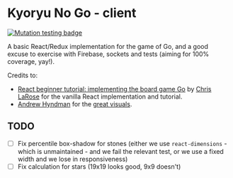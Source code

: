 # Kyoryu No Go - client

[![Mutation testing badge](https://badge.stryker-mutator.io/github.com/goffreder/kyoryu-no-go-client/master)](https://stryker-mutator.github.io)

A basic React/Redux implementation for the game of Go, and a good excuse to exercise with Firebase, sockets and tests (aiming for 100% coverage, yay!).

Credits to:
- [React beginner tutorial: implementing the board game Go](http://cjlarose.com/2014/01/09/react-board-game-tutorial.html) by [Chris LaRose](http://cjlarose.com/) for the vanilla React implementation and tutorial.
- [Andrew Hyndman](https://github.com/ajhyndman) for the [great visuals](http://ajhyndman.github.io/go-react-redux-elm/react-redux/).

## TODO
- [ ] Fix percentile box-shadow for stones (either we use `react-dimensions` - which is unmaintained - and we fail the relevant test, or we use a fixed width and we lose in responsiveness)
- [ ] Fix calculation for stars (19x19 looks good, 9x9 doesn't)
